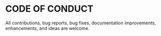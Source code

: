 # CODE OF CONDUCT
All contributions, bug reports, bug fixes, documentation improvements, enhancements, and ideas are welcome.
